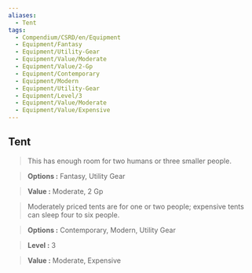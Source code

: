 ```yaml
---
aliases:
  - Tent
tags:
  - Compendium/CSRD/en/Equipment
  - Equipment/Fantasy
  - Equipment/Utility-Gear
  - Equipment/Value/Moderate
  - Equipment/Value/2-Gp
  - Equipment/Contemporary
  - Equipment/Modern
  - Equipment/Utility-Gear
  - Equipment/Level/3
  - Equipment/Value/Moderate
  - Equipment/Value/Expensive
---
```

    
      
## Tent      
      
>This has enough room for two humans or three smaller people.      
> **Options :** Fantasy, Utility Gear      
> **Value :** Moderate, 2 Gp      
      
>Moderately priced tents are for one or two people; expensive tents can sleep four to six people.      
> **Options :** Contemporary, Modern, Utility Gear      
> **Level :** 3      
> **Value :** Moderate, Expensive